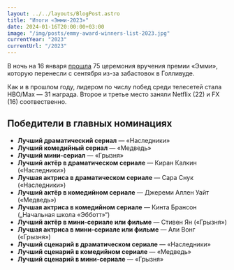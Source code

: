 ```yaml
---
layout: ../../layouts/BlogPost.astro
title: "Итоги «Эмми-2023»"
date: 2024-01-16T20:00:00+03:00
image: "/img/posts/emmy-award-winners-list-2023.jpg"
currentYear: "2023"
currentUrl: "/2023"
---
```


В ночь на 16 января [прошла](https://www.hollywoodreporter.com/tv/tv-news/2023-emmy-award-winners-list-1235788451/) 75 церемония вручения премии «Эмми», которую перенесли с сентября из-за забастовок в Голливуде.

Как и в прошлом году, лидером по числу побед среди телесетей стала HBO/Max — 31 награда. Второе и третье место заняли Netflix (22) и FX (16) соотвественно.

## Победители в главных номинациях

- **Лучший драматический сериал** — «Наследники»
- **Лучший комедийный сериал** — «Медведь»  
- **Лучший мини-сериал** — «Грызня»  
- **Лучший актёр в драматическом сериале** — Киран Калкин («Наследники»)  
- **Лучшая актриса в драматическом сериале** — Сара Снук («Наследники»)  
- **Лучший актёр в комедийном сериале** — Джереми Аллен Уайт («Медведь»)  
- **Лучшая актриса в комедийном сериале** — Кинта Брансон („Начальная школа «Эбботт»“)  
- **Лучший актёр в мини-сериале или фильме** — Стивен Ян («Грызня»)  
- **Лучшая актриса в мини-сериале или фильме** — Али Вонг («Грызня»)  
- **Лучший сценарий в драматическом сериале** — «Наследники»
- **Лучший сценарий в комедийном сериале** — «Медведь»  
- **Лучший сценарий в мини-сериале** — «Грызня»